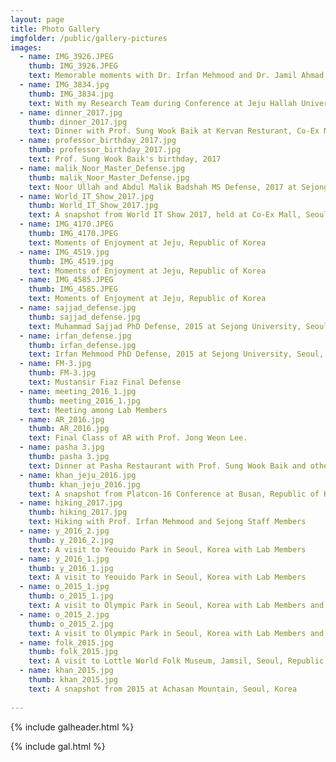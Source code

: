 ```yaml
---
layout: page
title: Photo Gallery
imgfolder: /public/gallery-pictures
images:
  - name: IMG_3926.JPEG
    thumb: IMG_3926.JPEG
    text: Memorable moments with Dr. Irfan Mehmood and Dr. Jamil Ahmad at Jeju Hallah University, Jeju, Republic of Korea
  - name: IMG_3834.jpg
    thumb: IMG_3834.jpg
    text: With my Research Team during Conference at Jeju Hallah University, Jeju, Republic of Korea
  - name: dinner_2017.jpg
    thumb: dinner_2017.jpg
    text: Dinner with Prof. Sung Wook Baik at Kervan Resturant, Co-Ex Mall, Seoul, Republic of Korea
  - name: professor_birthday_2017.jpg
    thumb: professor_birthday_2017.jpg
    text: Prof. Sung Wook Baik's birthday, 2017
  - name: malik_Noor_Master_Defense.jpg
    thumb: malik_Noor_Master_Defense.jpg
    text: Noor Ullah and Abdul Malik Badshah MS Defense, 2017 at Sejong University, Seoul, Republic of Korea
  - name: World_IT_Show_2017.jpg
    thumb: World_IT_Show_2017.jpg
    text: A snapshot from World IT Show 2017, held at Co-Ex Mall, Seoul, Republic of Korea
  - name: IMG_4170.JPEG
    thumb: IMG_4170.JPEG
    text: Moments of Enjoyment at Jeju, Republic of Korea
  - name: IMG_4519.jpg
    thumb: IMG_4519.jpg
    text: Moments of Enjoyment at Jeju, Republic of Korea
  - name: IMG_4585.JPEG
    thumb: IMG_4585.JPEG
    text: Moments of Enjoyment at Jeju, Republic of Korea
  - name: sajjad_defense.jpg
    thumb: sajjad_defense.jpg
    text: Muhammad Sajjad PhD Defense, 2015 at Sejong University, Seoul, Republic of Korea
  - name: irfan_defense.jpg
    thumb: irfan_defense.jpg
    text: Irfan Mehmood PhD Defense, 2015 at Sejong University, Seoul, Republic of Korea
  - name: FM-3.jpg
    thumb: FM-3.jpg
    text: Mustansir Fiaz Final Defense
  - name: meeting_2016_1.jpg
    thumb: meeting_2016_1.jpg
    text: Meeting among Lab Members
  - name: AR_2016.jpg
    thumb: AR_2016.jpg
    text: Final Class of AR with Prof. Jong Weon Lee.
  - name: pasha 3.jpg
    thumb: pasha 3.jpg
    text: Dinner at Pasha Restaurant with Prof. Sung Wook Baik and other Lab Members
  - name: khan_jeju_2016.jpg
    thumb: khan_jeju_2016.jpg
    text: A snapshot from Platcon-16 Conference at Busan, Republic of Korea
  - name: hiking_2017.jpg
    thumb: hiking_2017.jpg
    text: Hiking with Prof. Irfan Mehmood and Sejong Staff Members
  - name: y_2016_2.jpg
    thumb: y_2016_2.jpg
    text: A visit to Yeouido Park in Seoul, Korea with Lab Members
  - name: y_2016_1.jpg
    thumb: y_2016_1.jpg
    text: A visit to Yeouido Park in Seoul, Korea with Lab Members
  - name: o_2015_1.jpg
    thumb: o_2015_1.jpg
    text: A visit to Olympic Park in Seoul, Korea with Lab Members and Korean Friends
  - name: o_2015_2.jpg
    thumb: o_2015_2.jpg
    text: A visit to Olympic Park in Seoul, Korea with Lab Members and Korean Friends
  - name: folk_2015.jpg
    thumb: folk_2015.jpg
    text: A visit to Lottle World Folk Museum, Jamsil, Seoul, Republic of Korea
  - name: khan_2015.jpg
    thumb: khan_2015.jpg
    text: A snapshot from 2015 at Achasan Mountain, Seoul, Korea
 
---
```





{% include galheader.html %} 

{% include gal.html %}

 
